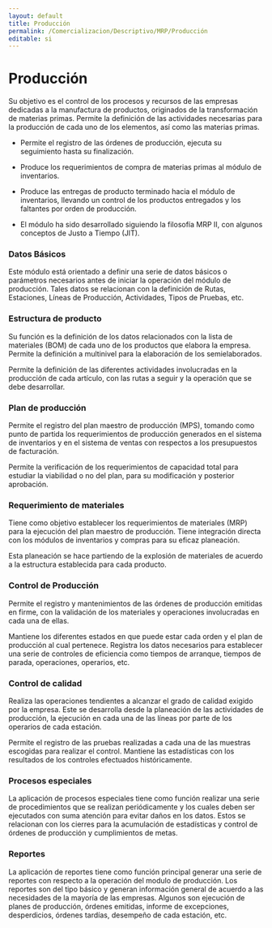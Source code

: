 ```yaml
---
layout: default
title: Producción
permalink: /Comercializacion/Descriptivo/MRP/Producción
editable: si
---
```


# Producción


Su objetivo es el control de los procesos y recursos de las empresas dedicadas a la manufactura de productos, originados de la transformación de materias primas. Permite la definición de las actividades necesarias para la producción de cada uno de los elementos, así como las materias primas.  

* Permite el registro de las órdenes de producción, ejecuta su seguimiento hasta su finalización.  

* Produce los requerimientos de compra de materias primas al módulo de inventarios.  

* Produce las entregas de producto terminado hacia el módulo de inventarios, llevando un control de los productos entregados y los faltantes por orden de producción.  

* El módulo ha sido desarrollado siguiendo la filosofía MRP II, con algunos conceptos de Justo a Tiempo (JIT).  

### Datos Básicos

Este módulo está orientado a definir una serie de datos básicos o parámetros necesarios antes de iniciar la operación del módulo de producción. Tales datos se relacionan con la definición de Rutas, Estaciones, Líneas de Producción, Actividades, Tipos de Pruebas, etc.  

### Estructura de producto

Su función es la definición de los datos relacionados con la lista de materiales (BOM) de cada uno de los productos que elabora la empresa. Permite la definición a multinivel para la elaboración de los semielaborados.  

Permite la definición de las diferentes actividades involucradas en la producción de cada artículo, con las rutas a seguir y la operación que se debe desarrollar.  

### Plan de producción

Permite el registro del plan maestro de producción (MPS), tomando como punto de partida los requerimientos de producción generados en el sistema de inventarios y en el sistema de ventas con respectos a los presupuestos de facturación.  

Permite la verificación de los requerimientos de capacidad total para estudiar la viabilidad o no del plan, para su modificación y posterior aprobación.  

### Requerimiento de materiales

Tiene como objetivo establecer los requerimientos de materiales (MRP) para la ejecución del plan maestro de producción. Tiene integración directa con los módulos de inventarios y compras para su eficaz planeación.  

Esta planeación se hace partiendo de la explosión de materiales de acuerdo a la estructura establecida para cada producto.  

### Control de Producción

Permite el registro y mantenimientos de las órdenes de producción emitidas en firme, con la validación de los materiales y operaciones involucradas en cada una de ellas.  

Mantiene los diferentes estados en que puede estar cada orden y el plan de producción al cual pertenece. Registra los datos necesarios para establecer una serie de controles de eficiencia como tiempos de arranque, tiempos de parada, operaciones, operarios, etc.  

### Control de calidad

Realiza las operaciones tendientes a alcanzar el grado de calidad exigido por la empresa. Este se desarrolla desde la planeación de las actividades de producción, la ejecución en cada una de las líneas por parte de los operarios de cada estación.  

Permite el registro de las pruebas realizadas a cada una de las muestras escogidas para realizar el control. Mantiene las estadísticas con los resultados de los controles efectuados históricamente.  

### Procesos especiales

La aplicación de procesos especiales tiene como función realizar una serie de procedimientos que se realizan periódicamente  y los cuales deben ser ejecutados con suma atención para evitar daños en los datos. Estos se relacionan con los cierres para la acumulación de estadísticas y control de órdenes de producción y cumplimientos de metas.  

### Reportes

La aplicación de reportes tiene como función principal generar una serie de reportes con respecto a la operación del modulo de producción. Los reportes son del tipo básico y generan información general de acuerdo a las  necesidades de la mayoría de las empresas. Algunos son ejecución de planes de producción, órdenes emitidas, informe de excepciones, desperdicios, órdenes tardías, desempeño de cada estación, etc.  










